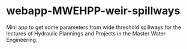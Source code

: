 # webapp-MWEHPP-weir-spillways
Mini app to get some parameters from wide threshold spillways for the lectures of Hydraulic Plannings and Projects in the Master Water Engineering.

